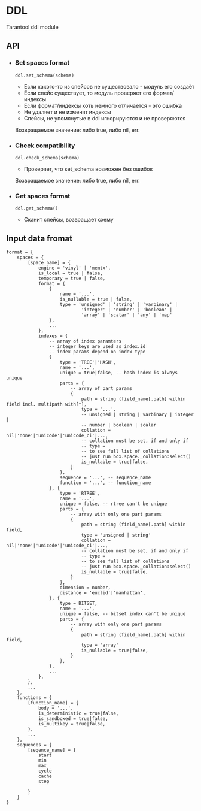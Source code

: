 # DDL
Tarantool ddl module

## API

 - ### Set spaces format
    `ddl.set_schema(schema)`
    - Если какого-то из спейсов не существовало - модуль его создаёт
    - Если спейс существует, то модуль проверяет его формат/индексы
    - Если формат/индексы хоть немного отличается - это ошибка
    - Не удаляет и не изменят индексы
    - Спейсы, не упомянутые в ddl игнорируются и не проверяются

    Возвращаемое значение: либо true, либо nil, err.

  - ### Check compatibility
    `ddl.check_schema(schema)`
      - Проверяет, что set_schema возможен без ошибок

    Возвращаемое значение: либо true, либо nil, err.

  - ### Get spaces format
    `ddl.get_schema()`
    - Сканит спейсы, возвращает схему


## Input data fromat
```
format = {
    spaces = {
        [space_name] = {
            engine = 'vinyl' | 'memtx',
            is_local = true | false,
            temporary = true | false,
            format = {
                {
                    name = '...',
                    is_nullable = true | false,
                    type = 'unsigned' | 'string' | 'varbinary' |
                            'integer' | 'number' | 'boolean' |
                            'array' | 'scalar' | 'any' | 'map'
                },
                ...
            },
            indexes = {
                -- array of index paramters
                -- integer keys are used as index.id
                -- index params depend on index type
                {
                    type = 'TREE'|'HASH',
                    name = '...',
                    unique = true|false, -- hash index is always unique
                    parts = {
                        -- array of part params
                        {
                            path = string (field_name[.path] within field incl. multipath with[*],
                            type = '...',
                            -- unsigned | string | varbinary | integer |
                            -- number | boolean | scalar
                            collation = nil|'none'|'unicode'|'unicode_ci'|...,
                            -- collation must be set, if and only if
                            -- type =
                            -- to see full list of collations
                            -- just run box.space._collation:select()
                            is_nullable = true|false,
                        }
                    },
                    sequence = '...', -- sequence_name
                    function = '...', -- function_name
                }, {
                    type = 'RTREE',
                    name = '...',
                    unique = false, -- rtree can't be unique
                    parts = {
                        -- array with only one part params
                        {
                            path = string (field_name[.path] within field,
                            type = 'unsigned | string'
                            collation = nil|'none'|'unicode'|'unicode_ci'|...,
                            -- collation must be set, if and only if
                            -- type =
                            -- to see full list of collations
                            -- just run box.space._collation:select()
                            is_nullable = true|false,
                        }
                    },
                    dimension = number,
                    distance = 'euclid'|'manhattan',
                }, {
                    type = BITSET,
                    name = '...',
                    unique = false, -- bitset index can't be unique
                    parts = {
                        -- array with only one part params
                        {
                            path = string (field_name[.path] within field,
                            type = 'array'
                            is_nullable = true|false,
                        }
                    },
                },
                ...
            },
        },
        ...
    },
    functions = {
        [function_name] = {
            body = '...',
            is_deterministic = true|false,
            is_sandboxed = true|false,
            is_multikey = true|false,
        },
        ...
    },
    sequences = {
        [seqence_name] = {
            start
            min
            max
            cycle
            cache
            step

        }
    }
}
```
